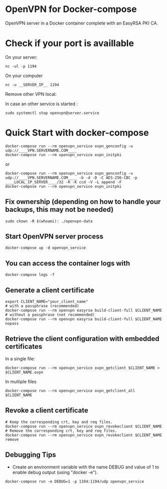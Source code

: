 OpenVPN for Docker-compose
============================

OpenVPN server in a Docker container complete with an EasyRSA PKI CA.

Check if your port is availlable
================================

On your server:
```{.sh}
nc -ul -p 1194
```

On your computer
```{.sh}
nc -u __SERVER_IP__ 1194
```


Remove other VPN local:

In case an other service is started :
```
sudo systemctl stop openvpn@server.service
```


Quick Start with docker-compose
================================

```{.sh}
docker-compose run --rm openvpn_service ovpn_genconfig -u udp://____VPN.SERVERNAME.COM____
docker-compose run --rm openvpn_service ovpn_initpki
```

or

```{.sh}
docker-compose run --rm openvpn_service ovpn_genconfig -u udp://____VPN.SERVERNAME.COM____ -b -d -D -C AES-256-CBC -p ____LOCAL_IP_SERVER____/32 -R -K ccd -V -L append -F
docker-compose run --rm openvpn_service ovpn_initpki
```

Fix ownership (depending on how to handle your backups, this may not be needed)
---------------------------------------------------------------------------------

```{.sh}
sudo chown -R $(whoami): ./openvpn-data
```

Start OpenVPN server process
----------------------------

```{.sh}
docker-compose up -d openvpn_service
```

You can access the container logs with
--------------------------------------

```{.sh}
docker-compose logs -f
```

Generate a client certificate
-----------------------------

```{.sh}
export CLIENT_NAME="your_client_name"
# with a passphrase (recommended)
docker-compose run --rm openvpn easyrsa build-client-full $CLIENT_NAME
# without a passphrase (not recommended)
docker-compose run --rm openvpn easyrsa build-client-full $CLIENT_NAME nopass
```

Retrieve the client configuration with embedded certificates
------------------------------------------------------------

In a single file:
```{.sh}
docker-compose run --rm openvpn_service ovpn_getclient $CLIENT_NAME > $CLIENT_NAME.ovpn
```

In multiple files
```{.sh}
docker-compose run --rm openvpn_service ovpn_getclient_all $CLIENT_NAME
```

Revoke a client certificate
---------------------------

```{.sh}
# Keep the corresponding crt, key and req files.
docker-compose run --rm openvpn_service ovpn_revokeclient $CLIENT_NAME
# Remove the corresponding crt, key and req files.
docker-compose run --rm openvpn_service ovpn_revokeclient $CLIENT_NAME remove
```

Debugging Tips
--------------

* Create an environment variable with the name DEBUG and value of 1 to enable debug output (using "docker -e").

```{.sh}
docker-compose run -e DEBUG=1 -p 1194:1194/udp openvpn_service
```
